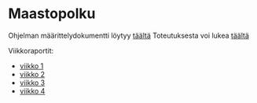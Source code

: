 # Maastopolku
Ohjelman määrittelydokumentti löytyy [täältä](/documentation/maarittelydokumentti.md)
Toteutuksesta voi lukea [täältä](/documentation/toteutusdokumentti.md)

Viikkoraportit:
- [viikko 1](/documentation/viikkoraportti1.md)
- [viikko 2](/documentation/viikkoraportti2.md)
- [viikko 3](/documentation/viikkoraportti3.md)
- [viikko 4](/documentation/viikkoraportti4.md)